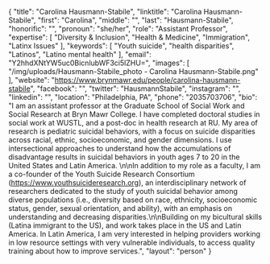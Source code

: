 {
  "title": "Carolina Hausmann-Stabile",
  "linktitle": "Carolina Hausmann-Stabile",
  "first": "Carolina",
  "middle": "",
  "last": "Hausmann-Stabile",
  "honorific": "",
  "pronoun": "she/her",
  "role": "Assistant Professor",
  "expertise": [
    "Diversity & Inclusion",
    "Health & Medicine",
    "Immigration",
    "Latinx Issues"
  ],
  "keywords": [
    "Youth suicide",
    "health disparities",
    "Latinos",
    "Latino mental health"
  ],
  "email": "Y2hhdXNtYW5uc0BicnlubWF3ci5lZHU=",
  "images": [
    "/img/uploads/Hausmann-Stabile_photo - Carolina Hausmann-Stabile.png"
  ],
  "website": "https://www.brynmawr.edu/people/carolina-hausmann-stabile",
  "facebook": "",
  "twitter": "HausmannStabile",
  "instagram": "",
  "linkedin": "",
  "location": "Philadelphia, PA",
  "phone": "2035703706",
  "bio": "I am an assistant professor at the Graduate School of Social Work and Social Research at Bryn Mawr College. I have completed doctoral studies in social work at WUSTL, and a post-doc in health research at RU. My area of research is pediatric suicidal behaviors, with a focus on suicide disparities across racial, ethnic, socioeconomic, and gender dimensions. I use intersectional approaches to understand how the accumulations of disadvantage results in suicidal behaviors in youth ages 7 to 20 in the United States and Latin America. \n\nIn addition to my role as a faculty, I am a co-founder of the Youth Suicide Research Consortium (https://www.youthsuicideresearch.org), an interdisciplinary network of researchers dedicated to the study of youth suicidal behavior among diverse populations (i.e., diversity based on race, ethnicity, socioeconomic status, gender, sexual orientation, and ability), with an emphasis on understanding and decreasing disparities.\n\nBuilding on my bicultural skills (Latina immigrant to the US), and work takes place in the US and Latin America. In Latin America, I am very interested in helping providers working in low resource settings with very vulnerable individuals, to access quality training about how to improve services.",
  "layout": "person"
}
